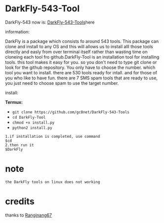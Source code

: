 # DarkFly-543-Tool

DarkFly-543 now is: <a href="https://github.com/gc8net/DarkFly-543-Tools">DarkFly-543-Tools</a>here

information:

DarkFly is a package which consists fo around 543 tools. This package can clone and install to any OS and this will allows us to install alll those tools directly and easly from over terminal itself rather than wasting time on cloneing each tool fro github.DarkFly-Tool is an installation tool for installing tools. this tool makes it easy for you. so you don't need to type git clone or look for the github repository. You only have to choose the number. which tool you want to install. there are 530 tools ready for intall. and for those of you who like to have fun. there are 7 SMS spam tools that are ready to use, you just need to choose spam to use the target number.

install:

**Termux:**
* `git clone https://github.com/gc8net/DarkFly-543-Tools`
* `cd DarkFly-Tool`
* `chmod +x install.py`
* `python2 install.py`

```
1.if installation is completed, use command
$cd
2.then run it
$DarkFly
```
# note
```
the DarkFly tools on linux does not working
```
  
# credits 
thanks to [Ranginang67](https://github.com/Ranginang67)
